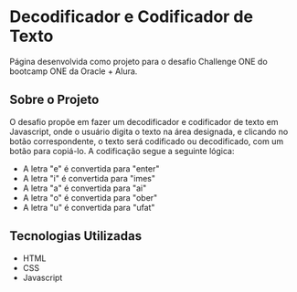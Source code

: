 
# Decodificador e Codificador de Texto

Página desenvolvida como projeto para o desafio Challenge ONE do bootcamp ONE da Oracle + Alura.

## Sobre o Projeto

O desafio propõe em fazer um decodificador e codificador de texto em Javascript, onde o usuário digita o texto na área designada, e clicando no botão correspondente, o texto será codificado ou decodificado, com um botão para copiá-lo. A codificação segue a seguinte lógica:

- A letra "e" é convertida para "enter"
- A letra "i" é convertida para "imes"
- A letra "a" é convertida para "ai"
- A letra "o" é convertida para "ober"
- A letra "u" é convertida para "ufat"
## Tecnologias Utilizadas
- HTML
- CSS
- Javascript


